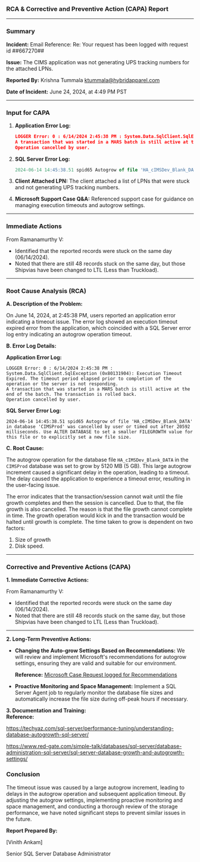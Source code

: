 ### RCA & Corrective and Preventive Action (CAPA) Report

---

### Summary

**Incident:** Email Reference: Re: Your request has been logged with request id ##667270##

**Issue:** The CIMS application was not generating UPS tracking numbers for the attached LPNs.

**Reported By:** Krishna Tummala [ktummala@hybridapparel.com](mailto:ktummala@hybridapparel.com)

**Date of Incident:** June 24, 2024, at 4:49 PM PST

---

### Input for CAPA

1. **Application Error Log:**
    
    ```JSON
    LOGGER Error: 0 : 6/14/2024 2:45:38 PM : System.Data.SqlClient.SqlException (0x80131904): Execution Timeout Expired. The timeout period elapsed prior to completion of the operation or the server is not responding.
    A transaction that was started in a MARS batch is still active at the end of the batch. The transaction is rolled back.
    Operation cancelled by user.
    
    ```
    
2. **SQL Server Error Log:**
    
    ```sql
    2024-06-14 14:45:38.51 spid65 Autogrow of file 'HA_cIMSDev_Blank_DATA' in database 'CIMSProd' was cancelled by user or timed out after 20592 milliseconds. Use ALTER DATABASE to set a smaller FILEGROWTH value for this file or to explicitly set a new file size.
    
    ```
    
3. **Client Attached LPN:**
The client attached a list of LPNs that were stuck and not generating UPS tracking numbers.
4. **Microsoft Support Case Q&A:**
Referenced support case for guidance on managing execution timeouts and autogrow settings.

---

### Immediate Actions

From Ramanamurthy V:

- Identified that the reported records were stuck on the same day (06/14/2024).
- Noted that there are still 48 records stuck on the same day, but those Shipvias have been changed to LTL (Less than Truckload).

---

### Root Cause Analysis (RCA)

**A. Description of the Problem:**

On June 14, 2024, at 2:45:38 PM, users reported an application error indicating a timeout issue. The error log showed an execution timeout expired error from the application, which coincided with a SQL Server error log entry indicating an autogrow operation timeout.

**B. Error Log Details:**

**Application Error Log:**

```
LOGGER Error: 0 : 6/14/2024 2:45:38 PM : System.Data.SqlClient.SqlException (0x80131904): Execution Timeout Expired. The timeout period elapsed prior to completion of the operation or the server is not responding.
A transaction that was started in a MARS batch is still active at the end of the batch. The transaction is rolled back.
Operation cancelled by user.

```

**SQL Server Error Log:**

```
2024-06-14 14:45:38.51 spid65 Autogrow of file 'HA_cIMSDev_Blank_DATA' in database 'CIMSProd' was cancelled by user or timed out after 20592 milliseconds. Use ALTER DATABASE to set a smaller FILEGROWTH value for this file or to explicitly set a new file size.

```

**C. Root Cause:**

The autogrow operation for the database file `HA_cIMSDev_Blank_DATA` in the `CIMSProd` database was set to grow by 5120 MB (5 GB). This large autogrow increment caused a significant delay in the operation, leading to a timeout. The delay caused the application to experience a timeout error, resulting in the user-facing issue.

The error indicates that the transaction/session cannot wait until the file growth completes and then the session is cancelled. Due to that, the file growth is also cancelled. The reason is that the file growth cannot complete in time. The growth operation would kick in and the transaction would be halted until growth is complete. The time taken to grow is dependent on two factors:

1. Size of growth
2. Disk speed.

---

### Corrective and Preventive Actions (CAPA)

**1. Immediate Corrective Actions:**


From Ramanamurthy V:

- Identified that the reported records were stuck on the same day (06/14/2024).
- Noted that there are still 48 records stuck on the same day, but those Shipvias have been changed to LTL (Less than Truckload).

---

**2. Long-Term Preventive Actions:**

- **Changing the Auto-grow Settings Based on Recommendations:**
We will review and implement Microsoft's recommendations for autogrow settings, ensuring they are valid and suitable for our environment.
    
    **Reference:** [Microsoft Case Request logged for Recommendations](https://learn.microsoft.com/en-us/answers/questions/1722897/execution-timeout-expired-error-with-ups-api-reque?page=1&orderby=Helpful&comment=answer-1556448&sharingId=332E480B15C1EE13)
    
- **Proactive Monitoring and Space Management:**
Implement a SQL Server Agent job to regularly monitor the database file sizes and automatically increase the file size during off-peak hours if necessary.

 **3. Documentation and Training:**   
     **Reference:**
     
https://techyaz.com/sql-server/performance-tuning/understanding-database-autogrowth-sql-server/

https://www.red-gate.com/simple-talk/databases/sql-server/database-administration-sql-server/sql-server-database-growth-and-autogrowth-settings/
            
### Conclusion

The timeout issue was caused by a large autogrow increment, leading to delays in the autogrow operation and subsequent application timeout. By adjusting the autogrow settings, implementing proactive monitoring and space management, and conducting a thorough review of the storage performance, we have noted significant steps to prevent similar issues in the future. 

**Report Prepared By:**

[Vinith Ankam]

Senior SQL Server Database Administrator

